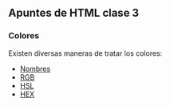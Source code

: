 ## Apuntes de HTML clase 3
### Colores
Existen diversas maneras de tratar los colores:
* [Nombres](https://www.w3schools.com/html/html_colors.asp)
* [RGB](https://www.w3schools.com/html/html_colors_rgb.asp)
* [HSL](https://www.w3schools.com/html/html_colors_hsl.asp)
* [HEX](https://www.w3schools.com/html/html_colors_hex.asp)
